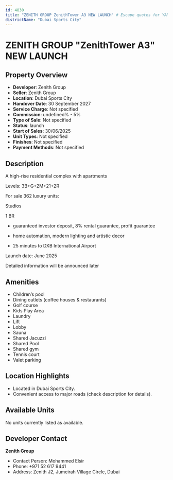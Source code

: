 ```yaml
---
id: 4830
title: "ZENITH GROUP ZenithTower A3 NEW LAUNCH" # Escape quotes for YAML string
districtName: "Dubai Sports City"
---
```


# ZENITH GROUP "ZenithTower A3" NEW LAUNCH

## Property Overview
- **Developer**: Zenith Group
- **Seller**: Zenith Group
- **Location**: Dubai Sports City
- **Handover Date**: 30 September 2027
- **Service Charge**: Not specified
- **Commission**: undefined% - 5%
- **Type of Sale**: Not specified
- **Status**: launch
- **Start of Sales**: 30/06/2025
- **Unit Types**: Not specified
- **Finishes**: Not specified
- **Payment Methods**: Not specified

## Description
A high-rise residential complex with apartments

Levels: 3B+G+2M+21+2R



For sale 362 luxury units:

Studios

1 BR



- guaranteed investor deposit, 8% rental guarantee, profit guarantee 

- home automation, modern lighting and artistic decor 

- 25 minutes to DXB International Airport



Launch date: June 2025



Detailed information will be announced later

## Amenities
- Children’s pool
- Dining outlets  (coffee houses & restaurants)
- Golf course
- Kids Play Area
- Laundry
- Lift
- Lobby
- Sauna
- Shared Jacuzzi
- Shared Pool
- Shared gym
- Tennis court
- Valet parking

## Location Highlights
- Located in Dubai Sports City.
- Convenient access to major roads (check description for details).

## Available Units
No units currently listed as available.

## Developer Contact
**Zenith Group**
- Contact Person: Mohammed Elsir
- Phone: +971 52 617 9441
- Address: Zenith J2, Jumeirah Village Circle, Dubai
